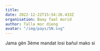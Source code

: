 ```yaml
---
title: 
date: 2022-12-22T15:54:26.433Z
organisation: Baay faal murid
author: Talla mor dieng
avatar: "/img/pays/SN.svg"
---
```


Jama gën 3ème mandat losi bañul mako si 